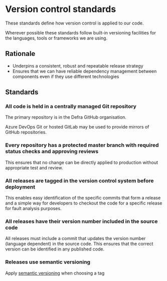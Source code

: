 # Version control standards

These standards define how version control is applied to our code.

Wherever possible these standards follow built-in versioning facilities for the languages, tools or frameworks we are using.

## Rationale

- Underpins a consistent, robust and repeatable release strategy
- Ensures that we can have reliable dependency management between components even if they use different technologies

## Standards

### All code is held in a centrally managed Git repository

The primary repository is in the Defra GitHub organisation.

Azure DevOps Git or hosted GitLab may be used to provide mirrors of GitHub repositories.

### Every repository has a protected master branch with required status checks and approving reviews

This ensures that no change can be directly applied to production without appropriate test and review.

### All releases are tagged in the version control system before deployment

This enables easy identification of the specific commits that form a release and a simple way for developers to checkout the code for a specific release for fault analysis purposes.

### All releases have their version number included in the source code

All releases must include a commit that updates the version number (language dependent) in the source code. This ensures that the correct version can be identified in any published code.

### Releases use semantic versioning

Apply [semantic versioning](https://semver.org/) when choosing a tag
